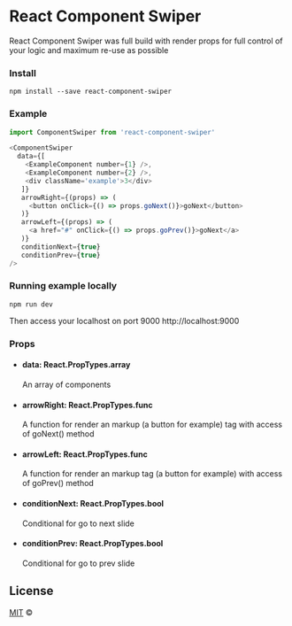 # React Component Swiper

React Component Swiper was full build with render props for full control of your logic and maximum re-use  as possible

### Install
```
npm install --save react-component-swiper
```

### Example
```javascript
import ComponentSwiper from 'react-component-swiper'

<ComponentSwiper
  data={[
    <ExampleComponent number={1} />,
    <ExampleComponent number={2} />,
    <div className='example'>3</div>
   ]}
   arrowRight={(props) => (
     <button onClick={() => props.goNext()}>goNext</button>
   )}
   arrowLeft={(props) => (
     <a href="#" onClick={() => props.goPrev()}>goNext</a>
   )}
   conditionNext={true}
   conditionPrev={true}
/>
```
### Running example locally
```
npm run dev
```
Then access your localhost on port 9000 http://localhost:9000

### Props

 - #### data: React.PropTypes.array
	An array of components
- #### arrowRight: React.PropTypes.func
	A function for render an markup (a button for example) tag with access of goNext() method
- #### arrowLeft: React.PropTypes.func
	A function for render an markup tag (a button for example) with access of goPrev() method
- #### conditionNext: React.PropTypes.bool
	Conditional for go to next slide
- #### conditionPrev: React.PropTypes.bool
	Conditional for go to prev slide

## License
[MIT](http://opensource.org/licenses/MIT) ©
